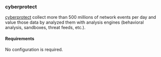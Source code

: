 ### cyberprotect
[cyberprotect](https://console.threatscore.cyberprotect.cloud/) collect more than 500 millions of network events per day and value those data by analyzed them with analysis engines (behavioral analysis, sandboxes, threat feeds, etc.). 
#### Requirements
No configuration is required.